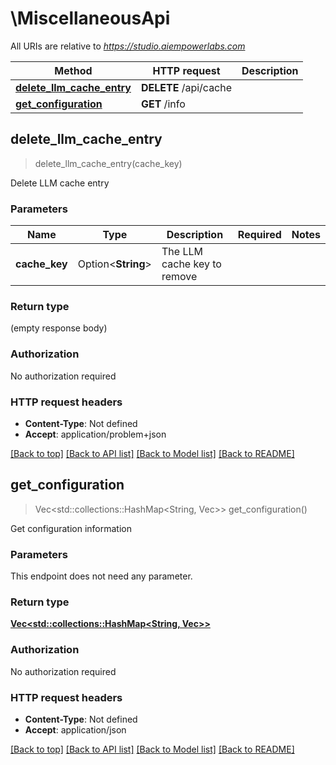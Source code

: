 # \MiscellaneousApi

All URIs are relative to *https://studio.aiempowerlabs.com*

Method | HTTP request | Description
------------- | ------------- | -------------
[**delete_llm_cache_entry**](MiscellaneousApi.md#delete_llm_cache_entry) | **DELETE** /api/cache | 
[**get_configuration**](MiscellaneousApi.md#get_configuration) | **GET** /info | 



## delete_llm_cache_entry

> delete_llm_cache_entry(cache_key)


Delete LLM cache entry

### Parameters


Name | Type | Description  | Required | Notes
------------- | ------------- | ------------- | ------------- | -------------
**cache_key** | Option<**String**> | The LLM cache key to remove |  |

### Return type

 (empty response body)

### Authorization

No authorization required

### HTTP request headers

- **Content-Type**: Not defined
- **Accept**: application/problem+json

[[Back to top]](#) [[Back to API list]](../README.md#documentation-for-api-endpoints) [[Back to Model list]](../README.md#documentation-for-models) [[Back to README]](../README.md)


## get_configuration

> Vec<std::collections::HashMap<String, Vec<String>>> get_configuration()


Get configuration information

### Parameters

This endpoint does not need any parameter.

### Return type

[**Vec<std::collections::HashMap<String, Vec<String>>>**](std::collections::HashMap.md)

### Authorization

No authorization required

### HTTP request headers

- **Content-Type**: Not defined
- **Accept**: application/json

[[Back to top]](#) [[Back to API list]](../README.md#documentation-for-api-endpoints) [[Back to Model list]](../README.md#documentation-for-models) [[Back to README]](../README.md)

